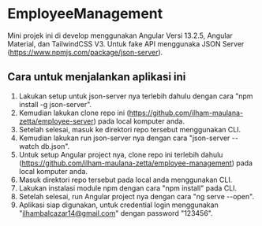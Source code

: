 # EmployeeManagement

Mini projek ini di develop menggunakan Angular Versi 13.2.5, Angular Material, dan TailwindCSS V3.
Untuk fake API menggunaka JSON Server (https://www.npmjs.com/package/json-server).

## Cara untuk menjalankan aplikasi ini

1. Lakukan setup untuk json-server nya terlebih dahulu dengan cara "npm install -g json-server".
2. Kemudian lakukan clone repo ini (https://github.com/ilham-maulana-zetta/employee-server) pada local komputer anda.
3. Setelah selesai, masuk ke direktori repo tersebut menggunakan CLI.
4. Kemudian lakukan run json-server nya dengan cara "json-server --watch db.json".
5. Untuk setup Angular project nya, clone repo ini terlebih dahulu (https://github.com/ilham-maulana-zetta/employee-management) pada local komputer anda.
6. Masuk direktori repo tersebut pada local anda menggunakan CLI.
7. Lakukan instalasi module npm dengan cara "npm install" pada CLI.
8. Setelah selesai, run Angular project nya dengan cara "ng serve --open".
9. Aplikasi siap digunakan, untuk credential login menggunakan "ilhambalcazar14@gmail.com" dengan password "123456".
